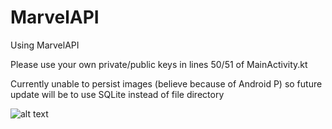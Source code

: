 # MarvelAPI
Using MarvelAPI

Please use your own private/public keys in lines 50/51 of MainActivity.kt 

Currently unable to persist images (believe because of Android P) so future update will be to use SQLite instead of file directory

![alt text](https://github.com/mrcartier/MarvelDC/blob/master/MarvelAPI.png)
